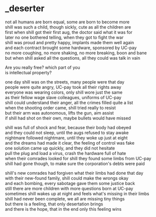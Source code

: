 # _deserter


not all humans are born equal, some are born to become more  
shill was such a child, though sickly, cute as all the children are  
first when shill got their first aug, the doctor said what it was for  
later no one bothered telling, when they got to fight the war  
shill was proud and pretty happy, implants made them well again  
and each contract brought some hardware, sponsored by UC-pay  
no more coughing, no more shaking, no more breaking, boon and bane  
but when shill asked all the questions, all they could was talk in vain


Are you really free? which part of you  
is intellectual property?


one day shill was on the streets, many people were that day  
people were quite angry, UC-pay took all their rights away  
everyone was wearing colors, only shill wore just the same  
as their fellow wage slave colleagues, uniforms of UC-pay  
shill could understand their anger, all the crimes filled quite a list  
when the shooting order came, shill tried really to resist  
but their arm was autonomous, lifts the gun, aim assist  
if shill had shot on their own, maybe bullets would have missed


shill was full of shock and fear, because their body had obeyed  
and they could not sleep, until the augs refused to stay awake  
nightmare followed nightmare, until they woke up just at eight  
and the dreams had made it clear, the feeling of control was fake  
one solution came up quickly, and they did not hesitate  
pull the plug and load a virus, crash the hardware full of hate  
when their comrades looked for shill they found some limbs from UC-pay  
shill had gone though, to make sure the corporation's debts were paid


shill's new comrades had forgiven what their limbs had done that day  
with their new-found family, shill could make the wrongs okay  
and each bombing, every sabotage gave them some justice back  
still there are more children with more questions born at UC-pay  
sometimes shill wakes up at night and feels what's missing in their limbs  
shill had never been complete, we all are missing tiny things  
but there is a feeling, that only desertation brings  
and there is the hope, that in the end only this feeling wins

